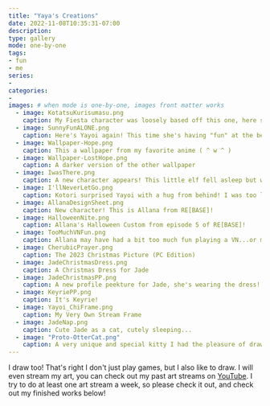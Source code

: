 ```yaml
---
title: "Yaya's Creations"
date: 2022-11-08T10:35:31-07:00
description: 
type: gallery
mode: one-by-one
tags:
- fun
- me
series:
-
categories:
-
images: # when mode is one-by-one, images front matter works
  - image: KotatsuKurisumasu.png
    caption: My Fiesta character was loosely based off this one, here she's enjoying a warm cup of tea and a Christmas cake and warming herself under a kotatsu table
  - image: SunnyFunALONE.png
    caption: Here's Yayoi again! This time she's having "fun" at the beach, but is all alone ( q . q )
  - image: Wallpaper-Hope.png
    caption: This a wallpaper from my favorite anime ( ^ w ^ )
  - image: Wallpaper-LostHope.png
    caption: A darker version of the other wallpaper
  - image: IwasThere.png
    caption: A new character appears! This little elf fell asleep but was awoken by a very bright light!
  - image: I'llNeverLetGo.png
    caption: Kotori surprised Yayoi with a hug from behind! I was too lazy to bother with a background ( o x o ;
  - image: AllanaDesignSheet.png
    caption: New character! This is Allana from RE[BASE]!
  - image: HalloweenNite.png
    caption: Allana's Halloween Custom from episode 5 of RE[BASE]!
  - image: TooMuchVNFun.png
    caption: Allana may have had a bit too much fun playing a VN...or maybe not enough
  - image: CherubicPrayer.png
    caption: The 2023 Christmas Picture (PC Edition)
  - image: JadeChristmasDress.png
    caption: A Christmas Dress for Jade
  - image: JadeChristmasPP.png
    caption: A new profile peekture for Jade, she's wearing the dress!
  - image: KeyriePP.png
    caption: It's Keyrie!
  - image: Yayoi_ChiFrame.png
    caption: My Very Own Stream Frame
  - image: JadeNap.png
    caption: Cute Jade as a cat, cutely sleeping...
  - image: "Proto-OtterCat.png"
    caption: A very unique and special kitty I had the pleasure of drawing! Thankes Twinwhitetiger on Twitch!
---
```


I draw too! That's right I don't just play games, but I also like to draw. I will even stream my art, you can check out my past art streams on [YouTube](https://www.youtube.com/playlist?list=PLkFe_D6-Ml98xWkSINAfE8FWSVrdK2iIg). I try to do at least one art stream a week, so please check it out, and check out my finished works below!
